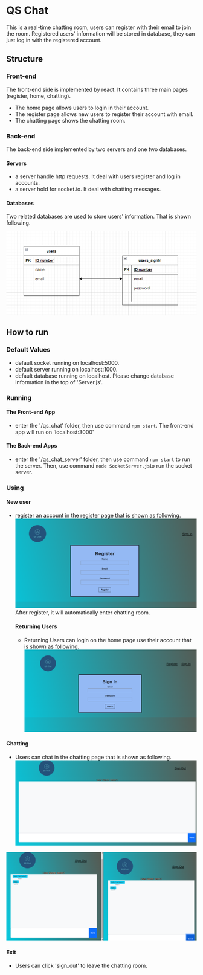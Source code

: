 # QS Chat

This is a real-time chatting room, users can register with their email to join the room. Registered users' information will be stored in database, they can just log in with the registered account.



## Structure

### Front-end

The front-end side is implemented by react. It contains three main pages (register, home, chatting). 

- The home page allows users to login in their account.
- The register page allows new users to register their account with email.
- The chatting page shows the chatting room. 

### Back-end

The back-end side implemented by two servers and one two databases.

#### Servers

- a server handle http requests. It deal with users register and log in accounts.
- a server hold for socket.io. It deal with chatting messages. 

#### Databases

Two related databases are used to store users' information. That is shown following.

![tables](.\Pics\tables.png)

  



## How to run

### Default Values

- default socket running on localhost:5000.
- default server running on localhost:1000.
- default database running on localhost. Please change database information in the top of 'Server.js'.

### Running

#### The Front-end App

- enter the '/qs_chat' folder, then use command `npm start`. The front-end app will run on 'localhost:3000'

#### The Back-end Apps

- enter the '/qs_chat_server' folder, then use command `npm start` to run the server. Then, use command `node SocketServer.js`to run the socket server.

### Using

#### New user

- register an account in the register page that is shown as following.![register](.\Pics\register.png)After register, it will automatically enter chatting room.

  #### Returning Users

  - Returning Users can login on the home page use their account that is shown as following.![](.\Pics\SignIn.png)



#### Chatting

- Users can chat in the chatting page that is shown as following.![test1_chat](.\Pics\test1_chat.png)

![](.\Pics\Chating.png)

#### Exit

- Users can click 'sign_out' to leave the chatting room.
